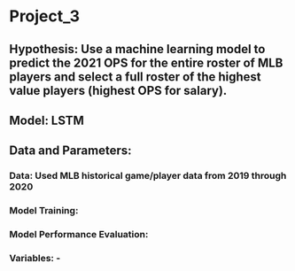 # Project_3

## Hypothesis: Use a machine learning model to predict the 2021 OPS for the entire roster of MLB players and select a full roster of the highest value players (highest OPS for salary).

## Model: LSTM

## Data and Parameters:

### Data: Used MLB historical game/player data from 2019 through 2020

### Model Training:

### Model Performance Evaluation:

### Variables: -
